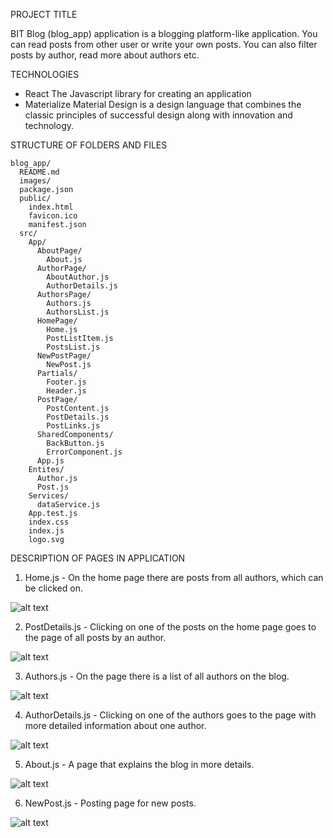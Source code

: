 PROJECT TITLE

BIT Blog (blog_app) application is a blogging platform-like application. You can read posts from other user or write your own posts. You can also filter posts by author, read more about authors etc.


TECHNOLOGIES

- React
  The Javascript library for creating an application
- Materialize
  Material Design is a design language that combines the classic principles of successful design along with innovation and technology.


STRUCTURE OF FOLDERS AND FILES

```
blog_app/
  README.md
  images/
  package.json
  public/
    index.html
    favicon.ico
    manifest.json
  src/
    App/
      AboutPage/
        About.js
      AuthorPage/
        AboutAuthor.js
        AuthorDetails.js
      AuthorsPage/
        Authors.js
        AuthorsList.js
      HomePage/
        Home.js
        PostListItem.js
        PostsList.js
      NewPostPage/
        NewPost.js
      Partials/
        Footer.js
        Header.js
      PostPage/
        PostContent.js
        PostDetails.js
        PostLinks.js
      SharedComponents/
        BackButton.js
        ErrorComponent.js
      App.js
    Entites/
      Author.js
      Post.js
    Services/
      dataService.js
    App.test.js
    index.css
    index.js
    logo.svg
```

DESCRIPTION OF PAGES IN APPLICATION

1) Home.js - On the home page there are posts from all authors, which can be clicked on.

![alt text](https://raw.githubusercontent.com/mariaradovanovic/blog_app/master/images/home_page.png)

2) PostDetails.js - Clicking on one of the posts on the home page goes to the page of all posts by an author.

![alt text](https://raw.githubusercontent.com/mariaradovanovic/blog_app/master/images/one_author_posts.png)

3) Authors.js - On the page there is a list of all authors on the blog.

![alt text](https://raw.githubusercontent.com/mariaradovanovic/blog_app/master/images/authors_page.png)

4) AuthorDetails.js - Clicking on one of the authors goes to the page with more detailed information about one author.

![alt text](https://raw.githubusercontent.com/mariaradovanovic/blog_app/master/images/data_about_author.png)

5) About.js - A page that explains the blog in more details.

![alt text](https://raw.githubusercontent.com/mariaradovanovic/blog_app/master/images/about_page.png)

6) NewPost.js - Posting page for new posts.


![alt text](https://raw.githubusercontent.com/mariaradovanovic/blog_app/master/images/new_post_page.png)

























